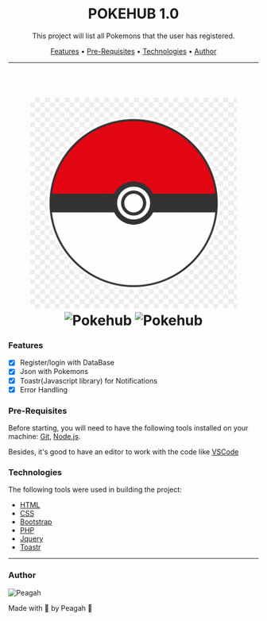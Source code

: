 <h1 align="center">POKEHUB 1.0</h1>

<p align="center">This project will list all Pokemons that the user has registered.</p>

<p align="center">
 <a href="#features">Features</a> •
 <a href="#pre-requisites">Pre-Requisites</a> •
 <a href="#technologies">Technologies</a> •
 <a href="#author">Author</a>
</p>

---

<br>


<h1 align="center">
  <img alt="Pokehub" title="Register" src="/assets/img/pokebola.png" height="425" />
  <img alt="Pokehub" title="Login" src="./github/WeatherAppThemePersistAndCityNotFound.gif" height="425" />
  <img alt="Pokehub" title="Index" src="./github/WeatherAppThemePersistAndCityNotFound.gif" height="425" />
</h1>


### Features

- [x] Register/login with DataBase
- [x] Json with Pokemons
- [x] Toastr(Javascript library) for Notifications
- [x] Error Handling

### Pre-Requisites

Before starting, you will need to have the following tools installed on your machine:
[Git](https://git-scm.com), [Node.js](https://nodejs.org/en/).

Besides, it's good to have an editor to work with the code like [VSCode](https://code.visualstudio.com/)

### Technologies

The following tools were used in building the project:

- [HTML](https://developer.mozilla.org/pt-BR/docs/Web/HTML)
- [CSS](https://developer.mozilla.org/pt-BR/docs/Web/CSS)
- [Bootstrap](https://getbootstrap.com)
- [PHP](https://developer.mozilla.org/pt-BR/docs/Glossary/PHP)
- [Jquery](https://jquery.com)
- [Toastr](https://github.com/CodeSeven/toastr)
---

### Author

<img alt="Peagah" title="Peagah" src="https://avatars.githubusercontent.com/u/105545343?s=400&u=7bdea01d63265349adcf159e74bf7e77160db9f8&v=4" height="100" width="100" />

Made with 💜 by Peagah 👋
